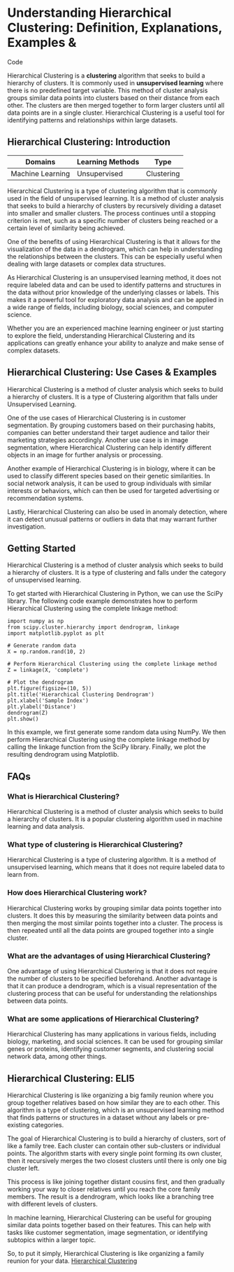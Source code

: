 # Understanding Hierarchical Clustering: Definition, Explanations, Examples &
Code

Hierarchical Clustering is a **clustering** algorithm that seeks to build a
hierarchy of clusters. It is commonly used in **unsupervised learning** where
there is no predefined target variable. This method of cluster analysis groups
similar data points into clusters based on their distance from each other. The
clusters are then merged together to form larger clusters until all data
points are in a single cluster. Hierarchical Clustering is a useful tool for
identifying patterns and relationships within large datasets.

## Hierarchical Clustering: Introduction

Domains | Learning Methods | Type  
---|---|---  
Machine Learning | Unsupervised | Clustering  
  
Hierarchical Clustering is a type of clustering algorithm that is commonly
used in the field of unsupervised learning. It is a method of cluster analysis
that seeks to build a hierarchy of clusters by recursively dividing a dataset
into smaller and smaller clusters. The process continues until a stopping
criterion is met, such as a specific number of clusters being reached or a
certain level of similarity being achieved.

One of the benefits of using Hierarchical Clustering is that it allows for the
visualization of the data in a dendrogram, which can help in understanding the
relationships between the clusters. This can be especially useful when dealing
with large datasets or complex data structures.

As Hierarchical Clustering is an unsupervised learning method, it does not
require labeled data and can be used to identify patterns and structures in
the data without prior knowledge of the underlying classes or labels. This
makes it a powerful tool for exploratory data analysis and can be applied in a
wide range of fields, including biology, social sciences, and computer
science.

Whether you are an experienced machine learning engineer or just starting to
explore the field, understanding Hierarchical Clustering and its applications
can greatly enhance your ability to analyze and make sense of complex
datasets.

## Hierarchical Clustering: Use Cases & Examples

Hierarchical Clustering is a method of cluster analysis which seeks to build a
hierarchy of clusters. It is a type of Clustering algorithm that falls under
Unsupervised Learning.

One of the use cases of Hierarchical Clustering is in customer segmentation.
By grouping customers based on their purchasing habits, companies can better
understand their target audience and tailor their marketing strategies
accordingly. Another use case is in image segmentation, where Hierarchical
Clustering can help identify different objects in an image for further
analysis or processing.

Another example of Hierarchical Clustering is in biology, where it can be used
to classify different species based on their genetic similarities. In social
network analysis, it can be used to group individuals with similar interests
or behaviors, which can then be used for targeted advertising or
recommendation systems.

Lastly, Hierarchical Clustering can also be used in anomaly detection, where
it can detect unusual patterns or outliers in data that may warrant further
investigation.

## Getting Started

Hierarchical Clustering is a method of cluster analysis which seeks to build a
hierarchy of clusters. It is a type of clustering and falls under the category
of unsupervised learning.

To get started with Hierarchical Clustering in Python, we can use the SciPy
library. The following code example demonstrates how to perform Hierarchical
Clustering using the complete linkage method:

    
    
    
    import numpy as np
    from scipy.cluster.hierarchy import dendrogram, linkage
    import matplotlib.pyplot as plt
    
    # Generate random data
    X = np.random.rand(10, 2)
    
    # Perform Hierarchical Clustering using the complete linkage method
    Z = linkage(X, 'complete')
    
    # Plot the dendrogram
    plt.figure(figsize=(10, 5))
    plt.title('Hierarchical Clustering Dendrogram')
    plt.xlabel('Sample Index')
    plt.ylabel('Distance')
    dendrogram(Z)
    plt.show()
    
    

In this example, we first generate some random data using NumPy. We then
perform Hierarchical Clustering using the complete linkage method by calling
the linkage function from the SciPy library. Finally, we plot the resulting
dendrogram using Matplotlib.

## FAQs

### What is Hierarchical Clustering?

Hierarchical Clustering is a method of cluster analysis which seeks to build a
hierarchy of clusters. It is a popular clustering algorithm used in machine
learning and data analysis.

### What type of clustering is Hierarchical Clustering?

Hierarchical Clustering is a type of clustering algorithm. It is a method of
unsupervised learning, which means that it does not require labeled data to
learn from.

### How does Hierarchical Clustering work?

Hierarchical Clustering works by grouping similar data points together into
clusters. It does this by measuring the similarity between data points and
then merging the most similar points together into a cluster. The process is
then repeated until all the data points are grouped together into a single
cluster.

### What are the advantages of using Hierarchical Clustering?

One advantage of using Hierarchical Clustering is that it does not require the
number of clusters to be specified beforehand. Another advantage is that it
can produce a dendrogram, which is a visual representation of the clustering
process that can be useful for understanding the relationships between data
points.

### What are some applications of Hierarchical Clustering?

Hierarchical Clustering has many applications in various fields, including
biology, marketing, and social sciences. It can be used for grouping similar
genes or proteins, identifying customer segments, and clustering social
network data, among other things.

## Hierarchical Clustering: ELI5

Hierarchical Clustering is like organizing a big family reunion where you
group together relatives based on how similar they are to each other. This
algorithm is a type of clustering, which is an unsupervised learning method
that finds patterns or structures in a dataset without any labels or pre-
existing categories.

The goal of Hierarchical Clustering is to build a hierarchy of clusters, sort
of like a family tree. Each cluster can contain other sub-clusters or
individual points. The algorithm starts with every single point forming its
own cluster, then it recursively merges the two closest clusters until there
is only one big cluster left.

This process is like joining together distant cousins first, and then
gradually working your way to closer relatives until you reach the core family
members. The result is a dendrogram, which looks like a branching tree with
different levels of clusters.

In machine learning, Hierarchical Clustering can be useful for grouping
similar data points together based on their features. This can help with tasks
like customer segmentation, image segmentation, or identifying subtopics
within a larger topic.

So, to put it simply, Hierarchical Clustering is like organizing a family
reunion for your data.
[Hierarchical Clustering](https://serp.ai/hierarchical-clustering/)
